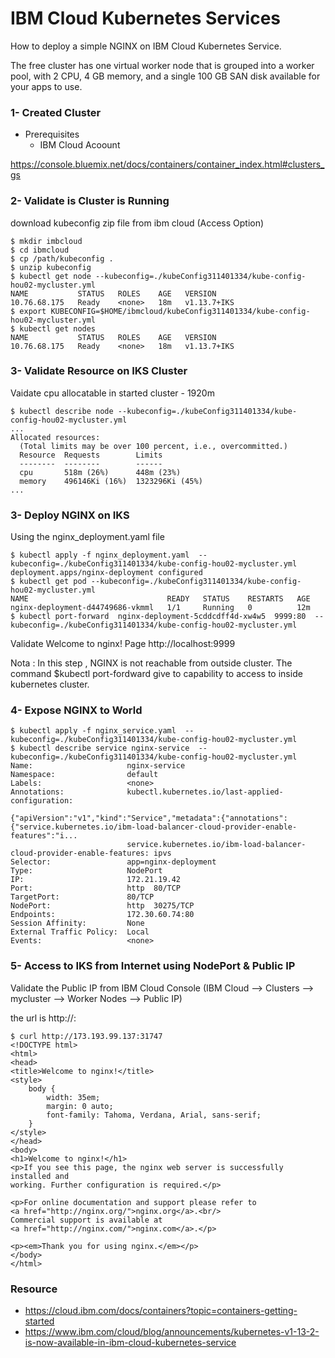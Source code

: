 # IBM Cloud Kubernetes Services 

How to deploy a simple NGINX on IBM Cloud Kubernetes Service.

The free cluster has one virtual worker node that is grouped into a worker pool, with 2 CPU, 4 GB memory, and a single 100 GB SAN disk available for your apps to use. 

### 1- Created Cluster 
* Prerequisites 
  - IBM Cloud Acoount 

https://console.bluemix.net/docs/containers/container_index.html#clusters_gs

### 2- Validate is Cluster is Running 

download kubeconfig zip file from ibm cloud (Access Option)
```
$ mkdir imbcloud
$ cd ibmcloud
$ cp /path/kubeconfig . 
$ unzip kubeconfig
$ kubectl get node --kubeconfig=./kubeConfig311401334/kube-config-hou02-mycluster.yml
NAME           STATUS   ROLES    AGE   VERSION
10.76.68.175   Ready    <none>   18m   v1.13.7+IKS
$ export KUBECONFIG=$HOME/ibmcloud/kubeConfig311401334/kube-config-hou02-mycluster.yml
$ kubectl get nodes 
NAME           STATUS   ROLES    AGE   VERSION
10.76.68.175   Ready    <none>   18m   v1.13.7+IKS
```
### 3- Validate Resource on IKS Cluster 

Vaidate cpu allocatable in started cluster - 1920m

```
$ kubectl describe node --kubeconfig=./kubeConfig311401334/kube-config-hou02-mycluster.yml
...
Allocated resources:
  (Total limits may be over 100 percent, i.e., overcommitted.)
  Resource  Requests        Limits
  --------  --------        ------
  cpu       518m (26%)      448m (23%)
  memory    496146Ki (16%)  1323296Ki (45%)
...

```

### 3- Deploy NGINX on IKS

Using the nginx_deployment.yaml file 

```
$ kubectl apply -f nginx_deployment.yaml  --kubeconfig=./kubeConfig311401334/kube-config-hou02-mycluster.yml
deployment.apps/nginx-deployment configured
$ kubectl get pod --kubeconfig=./kubeConfig311401334/kube-config-hou02-mycluster.yml
NAME                               READY   STATUS    RESTARTS   AGE
nginx-deployment-d44749686-vkmml   1/1     Running   0          12m
$ kubectl port-forward  nginx-deployment-5cddcdff4d-xw4w5  9999:80  --kubeconfig=./kubeConfig311401334/kube-config-hou02-mycluster.yml
```
Validate Welcome to nginx! Page  http://localhost:9999 

Nota : In this step , NGINX is not reachable from outside cluster. The command $kubectl port-fordward give to capability to access to inside kubernetes cluster.  

### 4- Expose NGINX to World 

```
$ kubectl apply -f nginx_service.yaml  --kubeconfig=./kubeConfig311401334/kube-config-hou02-mycluster.yml
$ kubectl describe service nginx-service  --kubeconfig=./kubeConfig311401334/kube-config-hou02-mycluster.yml
Name:                     nginx-service
Namespace:                default
Labels:                   <none>
Annotations:              kubectl.kubernetes.io/last-applied-configuration:
                            {"apiVersion":"v1","kind":"Service","metadata":{"annotations":{"service.kubernetes.io/ibm-load-balancer-cloud-provider-enable-features":"i...
                          service.kubernetes.io/ibm-load-balancer-cloud-provider-enable-features: ipvs
Selector:                 app=nginx-deployment
Type:                     NodePort
IP:                       172.21.19.42
Port:                     http  80/TCP
TargetPort:               80/TCP
NodePort:                 http  30275/TCP
Endpoints:                172.30.60.74:80
Session Affinity:         None
External Traffic Policy:  Local
Events:                   <none>
```

### 5- Access to IKS from Internet using NodePort & Public IP  

Validate the Public IP from IBM Cloud Console (IBM Cloud --> Clusters --> mycluster --> Worker Nodes --> Public IP)

the url is http://<public ip>:<NodePort>

```
$ curl http://173.193.99.137:31747 
<!DOCTYPE html>
<html>
<head>
<title>Welcome to nginx!</title>
<style>
    body {
        width: 35em;
        margin: 0 auto;
        font-family: Tahoma, Verdana, Arial, sans-serif;
    }
</style>
</head>
<body>
<h1>Welcome to nginx!</h1>
<p>If you see this page, the nginx web server is successfully installed and
working. Further configuration is required.</p>

<p>For online documentation and support please refer to
<a href="http://nginx.org/">nginx.org</a>.<br/>
Commercial support is available at
<a href="http://nginx.com/">nginx.com</a>.</p>

<p><em>Thank you for using nginx.</em></p>
</body>
</html>
```

### Resource 

+ https://cloud.ibm.com/docs/containers?topic=containers-getting-started
+ https://www.ibm.com/cloud/blog/announcements/kubernetes-v1-13-2-is-now-available-in-ibm-cloud-kubernetes-service

